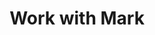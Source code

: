 ---
layout: layouts/home.njk
title: Work with Mark
permalink: /hire-me/index.html
# eleventyNavigation:
#  key: Work with Mark
#  order: 5
---